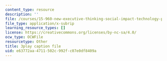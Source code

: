 ```yaml
---
content_type: resource
description: ''
file: /courses/15-960-new-executive-thinking-social-impact-technology-projects-fall-2017-spring-2018/e63772aa4711502c992fc07e0df8409a_HaySEpWEsdU.vtt
file_type: application/x-subrip
learning_resource_types: []
license: https://creativecommons.org/licenses/by-nc-sa/4.0/
ocw_type: OCWFile
resourcetype: Other
title: 3play caption file
uid: e63772aa-4711-502c-992f-c07e0df8409a
---
```

